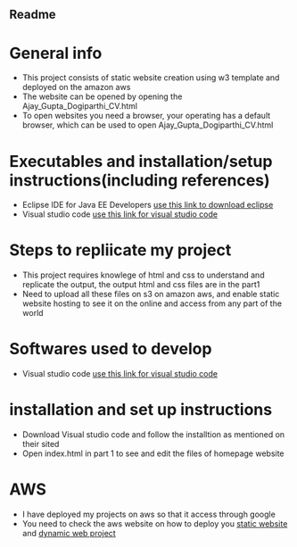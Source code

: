 ## Readme


# General info

  - This project consists of static website creation using w3 template and deployed on the amazon aws
  - The website can be opened by opening the Ajay_Gupta_Dogiparthi_CV.html
  - To open websites you need a browser, your operating has a default browser, which can be   used to open Ajay_Gupta_Dogiparthi_CV.html


# Executables and installation/setup instructions(including references)
 - Eclipse IDE for Java EE Developers  [use this link to download eclipse](https://www.eclipse.org/downloads/packages/release/kepler/sr2/eclipse-ide-java-ee-developers)
 - Visual studio code [use this link for visual studio code](https://code.visualstudio.com/) 


# Steps to repliicate my project
- This project requires knowlege of html and css to understand and replicate the output, the output html and css files are in the part1 
- Need to upload all these files on s3 on amazon aws, and enable static website hosting to see it on the online and access from any part of the world


# Softwares used to develop
 - Visual studio code [use this link for visual studio code](https://code.visualstudio.com/)
 
 
# installation and set up instructions
- Download Visual studio code and follow the installtion as mentioned on their sited
- Open index.html in part 1 to see and edit the files of homepage website

# AWS
- I have deployed my projects on aws so that it access through google
- You need to check the aws website on how to deploy you [static website](https://aws.amazon.com/websites/) and [dynamic web project](https://docs.aws.amazon.com/AmazonS3/latest/dev/WebsiteHosting.html)
